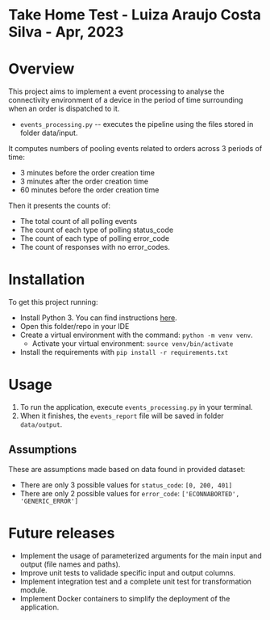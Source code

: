 # Take Home Test - Luiza Araujo Costa Silva - Apr, 2023

# Overview

This project aims to implement a event processing to analyse the connectivity environment of a device in the period of
time surrounding when an order is dispatched to it.
* `events_processing.py` -- executes the pipeline using the files stored in folder data/input.

It computes numbers of pooling events related to orders across 3 periods of time:

- 3 minutes before the order creation time
- 3 minutes after the order creation time
- 60 minutes before the order creation time
    
Then it presents the counts of:

- The total count of all polling events
- The count of each type of polling status_code
- The count of each type of polling error_code
- The count of responses with no error_codes.

# Installation

To get this project running:

* Install Python 3.  You can find instructions [here](https://wiki.python.org/moin/BeginnersGuide/Download).
* Open this folder/repo in your IDE
* Create a virtual environment with the command: `python -m venv venv`.
    - Activate your virtual environment: `source venv/bin/activate`
* Install the requirements with `pip install -r requirements.txt`

# Usage

1. To run the application, execute `events_processing.py` in your terminal.
2. When it finishes, the `events_report` file will be saved in folder `data/output`.

## Assumptions
These are assumptions made based on data found in provided dataset:

- There are only 3 possible values for `status_code`: `[0, 200, 401]`
- There are only 2 possible values for `error_code`: `['ECONNABORTED', 'GENERIC_ERROR']`

# Future releases
- Implement the usage of parameterized arguments for the main input and output (file names and paths).
- Improve unit tests to validade specific input and output columns.
- Implement integration test and a complete unit test for transformation module.
- Implement Docker containers to simplify the deployment of the application.
